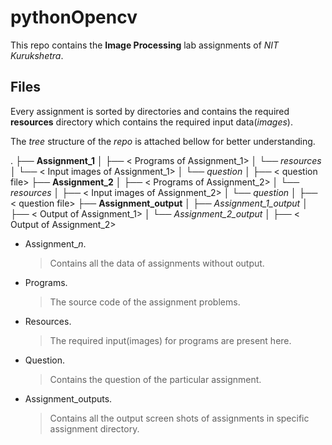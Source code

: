 # pythonOpencv


This repo contains the **Image Processing** lab assignments of *NIT Kurukshetra*.

## Files

Every assignment is sorted by directories and contains the required **resources** directory which contains the required input data(*images*).

The *tree* structure of the *repo* is attached bellow for better understanding.

.
├── **Assignment_1**
│ ├── < Programs of Assignment_1>
│ └── *resources*
│ └── < Input images of Assignment_1>
│ └── *question*
│ ├── < question file>
├── **Assignment_2**
│ ├── < Programs of Assignment_2>
│ └── *resources*
│ ├── < Input images of Assignment_2>
│ └── *question*
│ ├── < question file>
├── **Assignment_output**
│ ├── *Assignment_1_output*
│ ├── < Output of Assignment_1>
│ └── *Assignment_2_output*
│ ├── < Output of Assignment_2>

- Assignment_*n*.
	> Contains all the data of assignments without output.

- Programs.
	> The source code of the assignment problems.

- Resources.
	> The required input(images) for programs are present here.

- Question.
	> Contains the question of the particular assignment.

- Assignment_outputs.
	> Contains all the output screen shots of assignments in specific assignment directory.